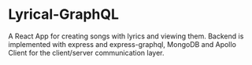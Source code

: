 # Lyrical-GraphQL
A React App for creating songs with lyrics and viewing them. Backend is implemented with express and express-graphql, MongoDB and Apollo Client for the client/server communication layer.
